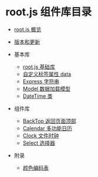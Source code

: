 # root.js 组件库目录

* [root.js 概览](/root.js/overview.md)
* [版本和更新](/root.js/version.md)

* 基本库    
    + [root.js 基础库](/root.js/root.md)
    + [自定义标签属性 data](/root.js/data.md)
    + [Express 字符串](/root.js/express.md)
    + [Model 数据加载模型](/root.js/model.md)
    + [DateTime 类](/root.js/datetime.md)

* 组件库
    + [BackTop 返回页面顶部](/root.js/backtop.md)
    + [Calendar 多功能日历](/root.js/calendar.md)
    + [Clock 文件时钟](/root.js/clock.md)
    + [Select 选择器](/root.js/select.md)

* 附录
    + [颜色编码表](/root.js/colors.md)